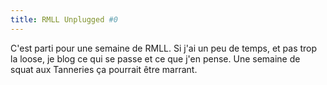 ```yaml
---
title: RMLL Unplugged #0
---
```


C'est parti pour une semaine de RMLL. Si j'ai un peu de temps, et pas trop la
loose, je blog ce qui se passe et ce que j'en pense. Une semaine de squat aux
Tanneries ça pourrait être marrant.

